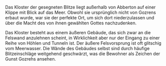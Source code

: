 

Das Kloster der gesegneten Blitze liegt außerhalb von Abberton auf einer Klippe mit Blick auf das Meer. Obwohl sie ursprünglich nicht von Gozrens erbaut wurde, war sie der perfekte Ort, um sich dort niederzulassen und über die Macht des von ihnen gewählten Gottes nachzudenken.

Das Kloster besteht aus einem äußeren Gebäude, das sich zwar an die Felswand anzulehnen scheint, in Wirklichkeit aber nur der Eingang zu einer Reihe von Höhlen und Tunneln ist. Der äußere Felsvorsprung ist oft glitschig vom Meerwasser. Die Wände des Gebäudes selbst sind durch häufige Blitzeinschläge weitgehend geschwärzt, was die Bewohner als Zeichen der Gunst Gozrehs ansehen.